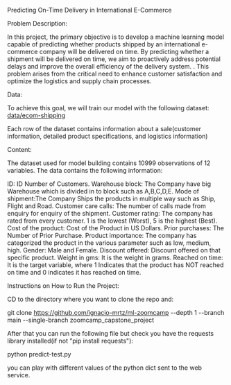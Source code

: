 
Predicting On-Time Delivery in International E-Commerce

Problem Description: 

In this project, the primary objective is to develop a machine learning model capable of predicting whether products shipped by an international e-commerce company will be delivered on time. By predicting whether a shipment will be delivered on time, we aim to proactively address potential delays and improve the overall efficiency of the delivery system. . This problem arises from the critical need to enhance customer satisfaction and optimize the logistics and supply chain processes.

Data:

To achieve this goal, we will train our model with the following dataset: [data/ecom-shipping](https://github.com/ignacio-mrtz/ml-zoomcamp/tree/main/zoomcamp_capstone_project/data)

Each row of the dataset contains information about a sale(customer information, detailed product specifications, and logistics information)

Content:

The dataset used for model building contains 10999 observations of 12 variables.
The data contains the following information:

ID: ID Number of Customers.
Warehouse block: The Company have big Warehouse which is divided in to block such as A,B,C,D,E.
Mode of shipment:The Company Ships the products in multiple way such as Ship, Flight and Road.
Customer care calls: The number of calls made from enquiry for enquiry of the shipment.
Customer rating: The company has rated from every customer. 1 is the lowest (Worst), 5 is the highest (Best).
Cost of the product: Cost of the Product in US Dollars.
Prior purchases: The Number of Prior Purchase.
Product importance: The company has categorized the product in the various parameter such as low, medium, high.
Gender: Male and Female.
Discount offered: Discount offered on that specific product.
Weight in gms: It is the weight in grams.
Reached on time: It is the target variable, where 1 Indicates that the product has NOT reached on time and 0 indicates it has reached on time.


Instructions on How to Run the Project:


CD to the directory where you want to clone the repo and:

git clone https://github.com/ignacio-mrtz/ml-zoomcamp --depth 1 --branch main --single-branch zoomcamp_capstone_project
 
After that you can run the following file but check you have the requests library installed(if not "pip install requests"):

python predict-test.py 

you can play with different values of the python dict sent to the web service.



